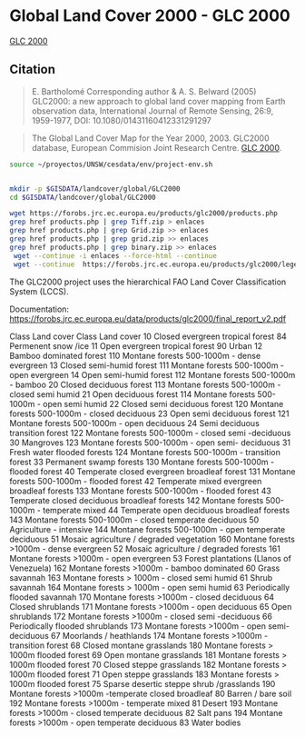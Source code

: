 
# Global Land Cover 2000 - GLC 2000

[GLC 2000](https://forobs.jrc.ec.europa.eu/products/glc2000/products.php)

## Citation
> E. Bartholomé Corresponding author & A. S. Belward (2005) GLC2000: a new approach to global land cover mapping from Earth observation data, International Journal of Remote Sensing, 26:9, 1959-1977, DOI: 10.1080/01431160412331291297

> The Global Land Cover Map for the Year 2000, 2003. GLC2000 database, European Commision Joint Research Centre. [GLC 2000](https://forobs.jrc.ec.europa.eu/products/glc2000/products.php).


```sh
source ~/proyectos/UNSW/cesdata/env/project-env.sh


mkdir -p $GISDATA/landcover/global/GLC2000
cd $GISDATA/landcover/global/GLC2000

wget https://forobs.jrc.ec.europa.eu/products/glc2000/products.php
grep href products.php | grep Tiff.zip > enlaces
grep href products.php | grep Grid.zip >> enlaces
grep href products.php | grep grid.zip >> enlaces
grep href products.php | grep binary.zip >> enlaces
 wget --continue -i enlaces --force-html --continue
 wget --continue  https://forobs.jrc.ec.europa.eu/products/glc2000/legend/GLC2000_legend_summary.doc


```

The GLC2000 project uses the  hierarchical FAO Land Cover Classification System (LCCS).

Documentation:
https://forobs.jrc.ec.europa.eu/data/products/glc2000/final_report_v2.pdf

Class Land cover Class Land cover
10 Closed evergreen tropical forest 84 Permenent snow /ice
11 Open evergreen tropical forest 90 Urban
12 Bamboo dominated forest 110 Montane forests 500-1000m - dense evergreen
13 Closed semi-humid forest 111 Montane forests 500-1000m - open evergreen
14 Open semi-humid forest 112 Montane forests 500-1000m - bamboo
20 Closed deciduous forest 113 Montane forests 500-1000m - closed semi humid
21 Open deciduous forest 114 Montane forests 500-1000m - open semi humid
22 Closed semi deciduous forest 120 Montane forests 500-1000m - closed deciduous
23 Open semi deciduous forest 121 Montane forests 500-1000m - open deciduous
24 Semi deciduous transition forest 122 Montane forests 500-1000m - closed semi -deciduous
30 Mangroves 123 Montane forests 500-1000m - open semi- deciduous
31 Fresh water flooded forests 124 Montane forests 500-1000m - transition forest
33 Permanent swamp forests 130 Montane forests 500-1000m - flooded forest
40 Temperate closed evergreen broadleaf forest 131 Montane forests 500-1000m - flooded forest
42 Temperate mixed evergreen broadleaf forests 133 Montane forests 500-1000m - flooded forest
43 Temperate closed deciduous broadleaf forests 142 Montane forests 500-1000m - temperate mixed
44 Temperate open deciduous broadleaf forests 143 Montane forests 500-1000m - closed temperate deciduous
50 Agriculture - intensive 144 Montane forests 500-1000m - open temperate deciduous
51 Mosaic agriculture / degraded vegetation 160 Montane forests >1000m - dense evergreen
52 Mosaic agriculture / degraded forests 161 Montane forests >1000m - open evergreen
53 Forest plantations (Llanos of Venezuela) 162 Montane forests >1000m - bamboo dominated
60 Grass savannah 163 Montane forests > 1000m - closed semi humid
61 Shrub savannah 164 Montane forests > 1000m - open semi humid
63 Periodically flooded savannah 170 Montane forests >1000m - closed deciduous
64 Closed shrublands 171 Montane forests >1000m - open deciduous
65 Open shrublands 172 Montane forests >1000m - closed semi -deciduous
66 Periodically flooded shrublands 173 Montane forests >1000m - open semi- deciduous
67 Moorlands / heathlands 174 Montane forests >1000m - transition forest
68 Closed montane grasslands 180 Montane forests > 1000m flooded forest
69 Open montane grasslands 181 Montane forests > 1000m flooded forest
70 Closed steppe grasslands 182 Montane forests > 1000m flooded forest
71 Open steppe grasslands
183 Montane forests > 1000m flooded forest
75 Sparse desertic steppe shrub /grasslands
190 Montane forests >1000m -temperate closed broadleaf
80 Barren / bare soil
192 Montane forests >1000m - temperate mixed
81 Desert
193 Montane forests >1000m - closed temperate deciduous
82 Salt pans
194 Montane forests >1000m - open temperate deciduous
83 Water bodies
